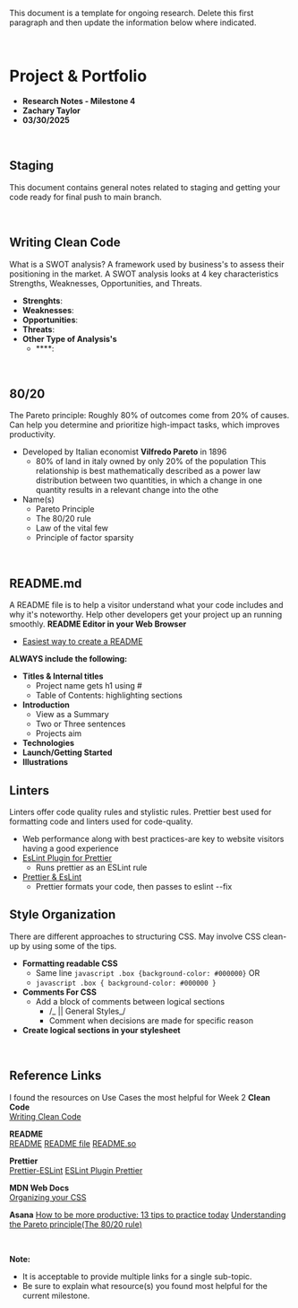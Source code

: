 This document is a template for ongoing research. Delete this first paragraph and then update the information below where indicated.

<br>

# Project & Portfolio

- **Research Notes - Milestone 4**
- **Zachary Taylor**
- **03/30/2025**

<br>

## Staging

This document contains general notes related to staging and getting your code ready for final push to main branch.

<br>

## Writing Clean Code

What is a SWOT analysis? A framework used by business's to assess their positioning in the market. A SWOT analysis looks at 4 key characteristics Strengths, Weaknesses, Opportunities, and Threats.

- **Strenghts**:
- **Weaknesses**:
- **Opportunities**:
- **Threats**:
- **Other Type of Analysis's**
  - \*\*\*\*:

<br>

## 80/20

The Pareto principle: Roughly 80% of outcomes come from 20% of causes. Can help you determine and prioritize high-impact tasks, which improves productivity.

- Developed by Italian economist **Vilfredo Pareto** in 1896
  - 80% of land in italy owned by only 20% of the population
    This relationship is best mathematically described as a power law distribution between two quantities, in which a change in one quantity results in a relevant change into the othe
- Name(s)
  - Pareto Principle
  - The 80/20 rule
  - Law of the vital few
  - Principle of factor sparsity

<br>

## README.md

A README file is to help a visitor understand what your code includes and why it's noteworthy. Help other developers get your project up an running smoothly.
**README Editor in your Web Browser**

- [Easiest way to create a README](https://readme.so)

**ALWAYS include the following:**

- **Titles & Internal titles**
  - Project name gets h1 using #
  - Table of Contents: highlighting sections
- **Introduction**
  - View as a Summary
  - Two or Three sentences
  - Projects aim
- **Technologies**
- **Launch/Getting Started**
- **Illustrations**
  <br>

## Linters

Linters offer code quality rules and stylistic rules. Prettier best used for formatting code and linters used for code-quality.

- Web performance along with best practices-are key to website visitors having a good experience
- [EsLint Plugin for Prettier](https://github.com/prettier/prettier-eslint)
  - Runs prettier as an ESLint rule
- [Prettier & EsLint](https://github.com/prettier/prettier-eslint)
  - Prettier formats your code, then passes to eslint --fix

## Style Organization

There are different approaches to structuring CSS. May involve CSS clean-up by using some of the tips.

- **Formatting readable CSS**
  - Same line `javascript .box {background-color: #000000}`
    OR
  - `javascript
.box {
  background-color: #000000
}
`
- **Comments For CSS**
  - Add a block of comments between logical sections
    - /_ || General Styles_/
    - Comment when decisions are made for specific reason
- **Create logical sections in your stylesheet**

<br>

## Reference Links

I found the resources on Use Cases the most helpful for Week 2
**Clean Code**  
[Writing Clean Code](https://learning.oreilly.com/library/view/clean-code-a/9780136083238/chapter01.xhtml#ch1lev1sec1)

**README**  
[README](https://docs.readme.com)
[README file](https://bulldogjob.com/news/449-how-to-write-a-good-readme-for-your-github-project)
[README.so](https://readme.so)

**Prettier**  
[Prettier-ESLint](https://github.com/prettier/prettier-eslint)
[ESLint Plugin Prettier](https://github.com/prettier/eslint-plugin-prettier)

**MDN Web Docs**  
[Organizing your CSS](https://developer.mozilla.org/en-US/docs/Learn_web_development/Core/Styling_basics/Organizing)

**Asana**
[How to be more productive: 13 tips to practice today](https://asana.com/resources/how-to-be-more-productive)
[Understanding the Pareto principle(The 80/20 rule)](https://asana.com/resources/pareto-principle-80-20-rule)

<br>

**Note:**

- It is acceptable to provide multiple links for a single sub-topic.
- Be sure to explain what resource(s) you found most helpful for the current milestone.
